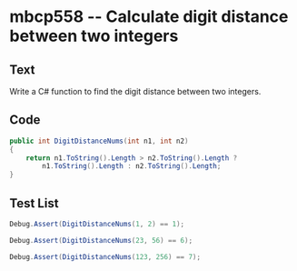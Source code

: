 # mbcp558 -- Calculate digit distance between two integers

## Text

Write a C# function to find the digit distance between two integers.

## Code

```csharp
public int DigitDistanceNums(int n1, int n2)
{
    return n1.ToString().Length > n2.ToString().Length ? 
        n1.ToString().Length : n2.ToString().Length;
}
```

## Test List

```csharp
Debug.Assert(DigitDistanceNums(1, 2) == 1);
```

```csharp
Debug.Assert(DigitDistanceNums(23, 56) == 6);
```

```csharp
Debug.Assert(DigitDistanceNums(123, 256) == 7);
```

